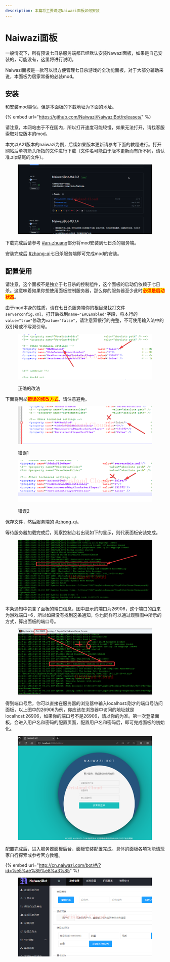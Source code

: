 ```yaml
---
description: 本篇将主要讲述Naiwazi面板如何安装
---
```


# Naiwazi面板

一般情况下，所有预设七日杀服务端都已经默认安装Nawazi面板，如果是自己安装的，可能没有，这里将进行说明。

Naiwazi面板是一款可以很方便管理七日杀游戏的全功能面板，对于大部分辅助来说，本面板为居家常备的必装mod。

## 安装

和安装mod类似，但是本面板的下载地址为下面的地址。

{% embed url="https://github.com/Naiwazi/NaiwaziBot/releases/" %}

请注意，本网站由于不在国内，所以打开速度可能较慢，如果无法打开，请找客服索取对应版本的mod。

本文以A21版本的naiwazi为例，后续如果版本更新请参考下面的教程进行。打开网站后单机箭头所指的文件进行下载（文件名可能由于版本更新而有所不同，请认准.zip结尾的文件）。

<figure><img src="../../.gitbook/assets/chrome_YBKVvYXDrt.png" alt=""><figcaption></figcaption></figure>

下载完成后请参考 [#an-zhuang](mod-an-zhuang.md#an-zhuang "mention")部分将mod安装到七日杀的服务端。

安装完成后 [#zhong-qi](qi-dong-guan-bi-zhong-qi.md#zhong-qi "mention")七日杀服务端即可完成mod的安装。

## 配置使用

请注意，这个面板不是独立于七日杀的控制组件，这个面板的启动仍依赖于七日杀。这意味着如果你想使用面板控制服务器，那么你的服务器至少此时<mark style="color:red;">**必须是启动状态**</mark>。

由于mod本身的性质，请在七日杀服务端你的根目录找打文件`serverconfig.xml`，打开后找到`name="EACEnabled"`字段，将本行的`value="true"`修改为`value="false"`，请注意双银行的完整，不可使用输入法中的双引号或不写双引号。

<figure><img src="../../.gitbook/assets/notepad++_FX5pemT4oY.png" alt=""><figcaption><p>正确的改法</p></figcaption></figure>

下面将列举<mark style="color:red;">**错误的修改方式**</mark>，请注意避免。

<figure><img src="../../.gitbook/assets/notepad++_8rOLMaUBgY.png" alt=""><figcaption><p>错误1</p></figcaption></figure>

<figure><img src="../../.gitbook/assets/notepad++_WdrNFbJ38q (1).png" alt=""><figcaption><p>错误2</p></figcaption></figure>

保存文件，然后服务端的 [#zhong-qi](qi-dong-guan-bi-zhong-qi.md#zhong-qi "mention")。

等待服务器加载完成后，观察控制台若出现如下的显示，则代表面板安装完成。

<figure><img src="../../.gitbook/assets/image (45).png" alt=""><figcaption></figcaption></figure>

本条通知中包含了面板的端口信息，图中显示的端口为26906，这个端口的由来为游戏端口+6，所以如果没有找到这条通知，你也同样可以通过观察图中所示的方式，算出面板的端口号。

<figure><img src="../../.gitbook/assets/image (46).png" alt=""><figcaption></figcaption></figure>

得到端口号后，你可以直接在服务器的浏览器中输入localhost:刚才的端口号访问面板，以上图中的26906为例，你应该在浏览器中访问的地址就是localhost:26906，如果你的端口号不是26906，请以你的为准。第一次登录面板，会进入用户名和密码的配置页面，配置用户名和密码后，即可完成面板的初始化。

<figure><img src="../../.gitbook/assets/msedge_RzhNCreaCi.png" alt=""><figcaption></figcaption></figure>

配置完成后，进入服务器面板后台，面板安装配置完成。具体的面板各项功能请玩家自行探索或参考官方教程。

{% embed url="http://cn.naiwazi.com/bot/#/?id=%e5%ae%89%e8%a3%85" %}

<figure><img src="../../.gitbook/assets/chrome_5xfKxe2bXS.png" alt=""><figcaption></figcaption></figure>
